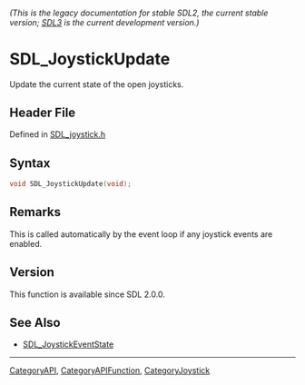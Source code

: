 ###### (This is the legacy documentation for stable SDL2, the current stable version; [SDL3](https://wiki.libsdl.org/SDL3/) is the current development version.)
# SDL_JoystickUpdate

Update the current state of the open joysticks.

## Header File

Defined in [SDL_joystick.h](https://github.com/libsdl-org/SDL/blob/SDL2/include/SDL_joystick.h)

## Syntax

```c
void SDL_JoystickUpdate(void);
```

## Remarks

This is called automatically by the event loop if any joystick events are
enabled.

## Version

This function is available since SDL 2.0.0.

## See Also

- [SDL_JoystickEventState](SDL_JoystickEventState)

----
[CategoryAPI](CategoryAPI), [CategoryAPIFunction](CategoryAPIFunction), [CategoryJoystick](CategoryJoystick)

